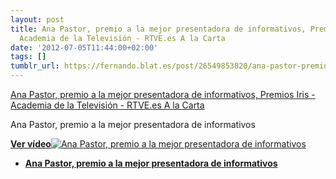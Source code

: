```yaml
---
layout: post
title: Ana Pastor, premio a la mejor presentadora de informativos, Premios Iris -
  Academia de la Televisión - RTVE.es A la Carta
date: '2012-07-05T11:44:00+02:00'
tags: []
tumblr_url: https://fernando.blat.es/post/26549853820/ana-pastor-premio-a-la-mejor-presentadora-de
---
```

[Ana Pastor, premio a la mejor presentadora de informativos, Premios Iris - Academia de la Televisión - RTVE.es A la Carta](http://www.rtve.es/alacarta/videos/premios-iris-academia-de-la-television/ana-pastor-premio-mejor-presentadora-informativos/1454867/)  

Ana Pastor, premio a la mejor presentadora de informativos<object data="http://www.rtve.es/swf/4.1.11/RTVEPlayerVideo.swf" height="239" id="" type="application/x-shockwave-flash" width="425"><param name="movie" value="http://www.rtve.es/swf/4.1.11/RTVEPlayerVideo.swf">
<param name="allowScriptAccess" value="always">
<param name="allowFullScreen" value="true">
<param name="bgcolor" value="#000000">
<!-- solo video--><param name="wmode" value="opaque">
<param name="quality" value="high">
<param name="flashvars" value="assetID=1454867_es_videos&amp;location=embed_videos">
<a href="http://www.rtve.es/alacarta/videos/premios-iris-academia-de-la-television/ana-pastor-premio-mejor-presentadora-informativos/1454867/" target="_blank"><strong>Ver vídeo</strong><img alt="Ana Pastor, premio a la mejor presentadora de informativos" src="http://img.irtve.es/imagenes/ana-pastor-mejor-presentadora/1341436455204.jpg" title="Ana Pastor, premio a la mejor presentadora de informativos"></a></object>

- [**Ana Pastor, premio a la mejor presentadora de informativos**](http://www.rtve.es/alacarta/videos/premios-iris-academia-de-la-television/ana-pastor-premio-mejor-presentadora-informativos/1454867.shtml "Ana Pastor, premio a la mejor presentadora de informativos")
